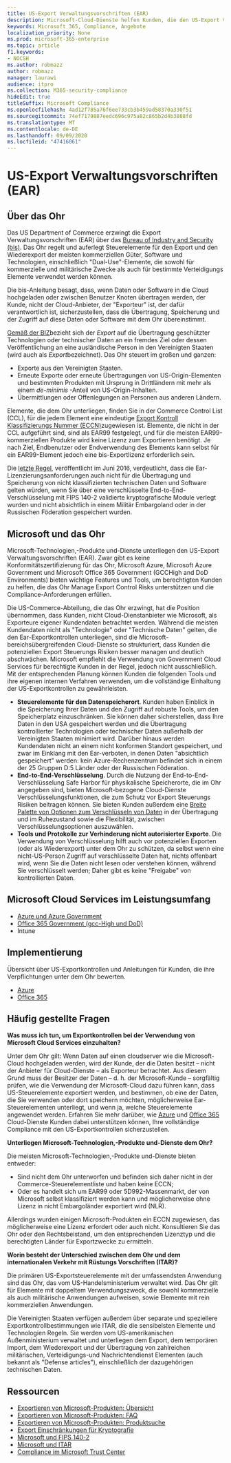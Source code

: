 ```yaml
---
title: US-Export Verwaltungsvorschriften (EAR)
description: Microsoft-Cloud-Dienste helfen Kunden, die den US-Export Verwaltungsvorschriften (EAR) unterliegen, Ihre Compliance-Anforderungen zu erfüllen und das Export Kontroll Risiko zu managen.
keywords: Microsoft 365, Compliance, Angebote
localization_priority: None
ms.prod: microsoft-365-enterprise
ms.topic: article
f1.keywords:
- NOCSH
ms.author: robmazz
author: robmazz
manager: laurawi
audience: itpro
ms.collection: M365-security-compliance
hideEdit: true
titleSuffix: Microsoft Compliance
ms.openlocfilehash: 4ad12f785a76f6ee733cb3b459ad58370a330f51
ms.sourcegitcommit: 74ef7179887eedc696c975a82c865b2d4b3808fd
ms.translationtype: MT
ms.contentlocale: de-DE
ms.lasthandoff: 09/09/2020
ms.locfileid: "47416061"
---
```

# <a name="us-export-administration-regulations-ear"></a>US-Export Verwaltungsvorschriften (EAR)

## <a name="about-the-ear"></a>Über das Ohr

Das US Department of Commerce erzwingt die Export Verwaltungsvorschriften (EAR) über das [Bureau of Industry and Security (bis)](https://www.bis.doc.gov/). Das Ohr regelt und auferlegt Steuerelemente für den Export und den Wiederexport der meisten kommerziellen Güter, Software und Technologien, einschließlich "Dual-Use"-Elemente, die sowohl für kommerzielle und militärische Zwecke als auch für bestimmte Verteidigungs Elemente verwendet werden können.

Die bis-Anleitung besagt, dass, wenn Daten oder Software in die Cloud hochgeladen oder zwischen Benutzer Knoten übertragen werden, der Kunde, nicht der Cloud-Anbieter, der "Exporteur" ist, der dafür verantwortlich ist, sicherzustellen, dass die Übertragung, Speicherung und der Zugriff auf diese Daten oder Software mit dem Ohr übereinstimmt.

[Gemäß der BIZ](https://www.bis.doc.gov/index.php/documents/regulation-docs/412-part-734-scope-of-the-export-administration-regulations/file)bezieht sich der *Export* auf die Übertragung geschützter Technologien oder technischer Daten an ein fremdes Ziel oder dessen Veröffentlichung an eine ausländische Person in den Vereinigten Staaten (wird auch als *Export*bezeichnet). Das Ohr steuert im großen und ganzen:

- Exporte aus den Vereinigten Staaten.
- Erneute Exporte oder erneute Übertragungen von US-Origin-Elementen und bestimmten Produkten mit Ursprung in Drittländern mit mehr als einem *de-minimis* -Anteil von US-Origin-Inhalten.
- Übermittlungen oder Offenlegungen an Personen aus anderen Ländern.

Elemente, die dem Ohr unterliegen, finden Sie in der Commerce Control List (CCL), für die jedem Element eine eindeutige [Export Kontroll Klassifizierungs Nummer (ECCN)](https://www.bis.doc.gov/index.php/licensing/commerce-control-list-classification/export-control-classification-number-eccn)zugewiesen ist. Elemente, die nicht in der CCL aufgeführt sind, sind als EAR99 festgelegt, und für die meisten EAR99-kommerziellen Produkte wird keine Lizenz zum Exportieren benötigt. Je nach Ziel, Endbenutzer oder Endverwendung des Elements kann selbst für ein EAR99-Element jedoch eine bis-Exportlizenz erforderlich sein.

Die [letzte Regel](https://www.federalregister.gov/documents/2016/06/03/2016-12734/revisions-to-definitions-in-the-export-administration-regulations), veröffentlicht im Juni 2016, verdeutlicht, dass die Ear-Lizenzierungsanforderungen auch nicht für die Übertragung und Speicherung von nicht klassifizierten technischen Daten und Software gelten würden, wenn Sie über eine verschlüsselte End-to-End-Verschlüsselung mit FIPS 140-2 validierte kryptografische Module verlegt wurden und nicht absichtlich in einem Militär Embargoland oder in der Russischen Föderation gespeichert wurden.

## <a name="microsoft-and-the-ear"></a>Microsoft und das Ohr

Microsoft-Technologien,-Produkte und-Dienste unterliegen den US-Export Verwaltungsvorschriften (EAR). Zwar gibt es keine Konformitätszertifizierung für das Ohr, Microsoft Azure, Microsoft Azure Government und Microsoft Office 365 Government (GCCHigh and DoD Environments) bieten wichtige Features und Tools, um berechtigten Kunden zu helfen, die das Ohr Manage Export Control Risks unterstützen und die Compliance-Anforderungen erfüllen.

Die US-Commerce-Abteilung, die das Ohr erzwingt, hat die Position übernommen, dass Kunden, nicht Cloud-Dienstanbieter wie Microsoft, als Exporteure eigener Kundendaten betrachtet werden. Während die meisten Kundendaten nicht als "Technologie" oder "Technische Daten" gelten, die den Ear-Exportkontrollen unterliegen, sind die Microsoft-bereichsübergreifenden Cloud-Dienste so strukturiert, dass Kunden die potenziellen Export Steuerungs Risiken besser managen und deutlich abschwächen. Microsoft empfiehlt die Verwendung von Government Cloud Services für berechtigte Kunden in der Regel, jedoch nicht ausschließlich. Mit der entsprechenden Planung können Kunden die folgenden Tools und ihre eigenen internen Verfahren verwenden, um die vollständige Einhaltung der US-Exportkontrollen zu gewährleisten.

- **Steuerelemente für den Datenspeicherort**. Kunden haben Einblick in die Speicherung Ihrer Daten und den Zugriff auf robuste Tools, um den Speicherplatz einzuschränken. Sie können daher sicherstellen, dass Ihre Daten in den USA gespeichert werden und die Übertragung kontrollierter Technologien oder technischer Daten außerhalb der Vereinigten Staaten minimiert wird. Darüber hinaus werden Kundendaten nicht an einem nicht konformen Standort gespeichert, und zwar im Einklang mit den Ear-verboten, in denen Daten "absichtlich gespeichert" werden: kein Azure-Rechenzentrum befindet sich in einem der 25 Gruppen D:5 Länder oder der Russischen Föderation.
- **End-to-End-Verschlüsselung**. Durch die Nutzung der End-to-End-Verschlüsselung Safe Harbor für physikalische Speicherorte, die im Ohr angegeben sind, bieten Microsoft-bezogene Cloud-Dienste Verschlüsselungsfunktionen, die zum Schutz vor Export Steuerungs Risiken beitragen können. Sie bieten Kunden außerdem eine [Breite Palette von Optionen zum Verschlüsseln von Daten](https://aka.ms/Azure-Encryption-Overview) in der Übertragung und im Ruhezustand sowie die Flexibilität, zwischen Verschlüsselungsoptionen auszuwählen.
- **Tools und Protokolle zur Verhinderung nicht autorisierter Exporte**. Die Verwendung von Verschlüsselung hilft auch vor potenziellen Exporten (oder als Wiederexport) unter dem Ohr zu schützen, da selbst wenn eine nicht-US-Person Zugriff auf verschlüsselte Daten hat, nichts offenbart wird, wenn Sie die Daten nicht lesen oder verstehen können, während Sie verschlüsselt werden; Daher gibt es keine "Freigabe" von kontrollierten Daten.

## <a name="microsoft-in-scope-cloud-services"></a>Microsoft Cloud Services im Leistungsumfang

- [Azure und Azure Government](https://aka.ms/AzureCompliance)
- [Office 365 Government (gcc-High und DoD)](https://aka.ms/Office-365-Export-Controls)
- Intune

## <a name="how-to-implement"></a>Implementierung

Übersicht über US-Exportkontrollen und Anleitungen für Kunden, die ihre Verpflichtungen unter dem Ohr bewerten.

- [Azure](https://aka.ms/Azure-Export-Controls)
- [Office 365](https://aka.ms/Office-365-Export-Controls)

## <a name="frequently-asked-questions"></a>Häufig gestellte Fragen

**Was muss ich tun, um Exportkontrollen bei der Verwendung von Microsoft Cloud Services einzuhalten?**

Unter dem Ohr gilt: Wenn Daten auf einen cloudserver wie die Microsoft-Cloud hochgeladen werden, wird der Kunde, der die Daten besitzt – nicht der Anbieter für Cloud-Dienste – als Exporteur betrachtet. Aus diesem Grund muss der Besitzer der Daten – d. h. der Microsoft-Kunde – sorgfältig prüfen, wie die Verwendung der Microsoft-Cloud dazu führen kann, dass US-Steuerelemente exportiert werden, und bestimmen, ob eine der Daten, die Sie verwenden oder dort speichern möchten, möglicherweise Ear-Steuerelementen unterliegt, und wenn ja, welche Steuerelemente angewendet werden. Erfahren Sie mehr darüber, wie [Azure](https://servicetrust.microsoft.com/ViewPage/TrustDocuments?command=Download&downloadType=Document&downloadId=c24c11f2-2cd4-444a-9160-19762855ad3a&docTab=6d000410-c9e9-11e7-9a91-892aae8839ad_FAQ_and_White_Papers) und [Office 365](https://query.prod.cms.rt.microsoft.com/cms/api/am/binary/RE1s5kI) Cloud-Dienste Kunden dabei unterstützen können, Ihre vollständige Compliance mit den US-Exportkontrollen sicherzustellen.

**Unterliegen Microsoft-Technologien,-Produkte und-Dienste dem Ohr?**

Die meisten Microsoft-Technologien,-Produkte und-Dienste bieten entweder:

- Sind nicht dem Ohr unterworfen und befinden sich daher nicht in der Commerce-Steuerelementliste und haben keine ECCN;
- Oder es handelt sich um EAR99 oder 5D992-Massenmarkt, der von Microsoft selbst klassifiziert werden kann und möglicherweise ohne Lizenz in nicht Embargoländer exportiert wird (NLR).

Allerdings wurden einigen Microsoft-Produkten ein ECCN zugewiesen, das möglicherweise eine Lizenz erfordert oder auch nicht. Konsultieren Sie das Ohr oder den Rechtsbeistand, um den entsprechenden Lizenztyp und die berechtigten Länder für Exportzwecke zu ermitteln.

**Worin besteht der Unterschied zwischen dem Ohr und dem internationalen Verkehr mit Rüstungs Vorschriften (ITAR)?**

Die primären US-Exportsteuerelemente mit der umfassendsten Anwendung sind das Ohr, das vom US-Handelsministerium verwaltet wird. Das Ohr gilt für Elemente mit doppeltem Verwendungszweck, die sowohl kommerzielle als auch militärische Anwendungen aufweisen, sowie Elemente mit rein kommerziellen Anwendungen.

Die Vereinigten Staaten verfügen außerdem über separate und speziellere Exportkontrollbestimmungen wie ITAR, die die sensibelsten Elemente und Technologien Regeln. Sie werden vom US-amerikanischen Außenministerium verwaltet und unterliegen dem Export, dem temporären Import, dem Wiederexport und der Übertragung von zahlreichen militärischen, Verteidigungs-und Nachrichtendienst Elementen (auch bekannt als "Defense articles"), einschließlich der dazugehörigen technischen Daten.

## <a name="resources"></a>Ressourcen

- [Exportieren von Microsoft-Produkten: Übersicht](https://www.microsoft.com/exporting/overview.aspx)
- [Exportieren von Microsoft-Produkten: FAQ](https://www.microsoft.com/exporting/faq.aspx)
- [Exportieren von Microsoft-Produkten: Produktsuche](https://www.microsoft.com/exporting/exporting-information.aspx)
- [Export Einschränkungen für Kryptografie](https://docs.microsoft.com/windows/uwp/security/export-restrictions-on-cryptography)
- [Microsoft und FIPS 140-2](offering-fips-140-2.md)
- [Microsoft und ITAR](offering-itar.md)
- [Compliance im Microsoft Trust Center](https://www.microsoft.com/trust-center/compliance/compliance-overview)
